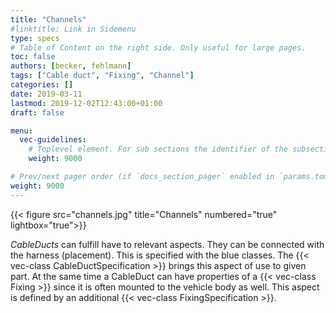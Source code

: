 ```yaml
---
title: "Channels"
#linktitle: Link in Sidemenu
type: specs
# Table of Content on the right side. Only useful for large pages.
toc: false
authors: [becker, fehlmann]
tags: ["Cable duct", "Fixing", "Channel"]
categories: []
date: 2019-03-11
lastmod: 2019-12-02T12:43:00+01:00
draft: false

menu:
  vec-guidelines:
    # Toplevel element. For sub sections the identifier of the subsection
    weight: 9000

# Prev/next pager order (if `docs_section_pager` enabled in `params.toml`)
weight: 9000
---
```

{{< figure src="channels.jpg" title="Channels" numbered="true" lightbox="true">}}

*CableDucts* can fulfill have to relevant aspects. They can be connected with the harness (placement). This is specified with the blue classes. The {{< vec-class CableDuctSpecification >}} brings this aspect of use to given part. At the same time a CableDuct can have properties of a {{< vec-class Fixing >}} since it is often mounted to the vehicle body as well. This aspect is defined by an additional {{< vec-class FixingSpecification >}}.
